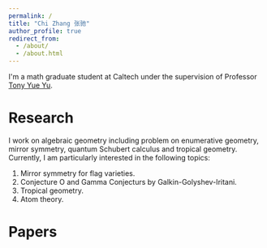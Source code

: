 ```yaml
---
permalink: /
title: "Chi Zhang 张驰"
author_profile: true
redirect_from: 
  - /about/
  - /about.html
---
```


I'm a math graduate student at Caltech under the supervision of Professor [Tony Yue Yu](https://tyy.caltech.edu/).


Research
======
I work on algebraic geometry including problem on enumerative geometry, mirror symmetry, quantum Schubert calculus and tropical geometry. Currently, I am particularly interested in the following topics:
1)  Mirror symmetry for flag varieties.
2)  Conjecture O and Gamma Conjecturs by Galkin-Golyshev-Iritani. 
3)  Tropical geometry.
4)  Atom theory.

Papers
======

